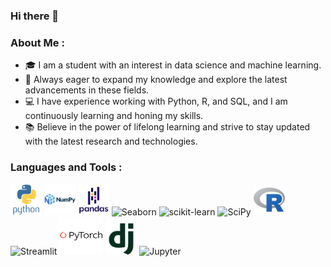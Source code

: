 ### Hi there 👋
### About Me :
- 🎓 I am a student with an interest in data science and machine learning.
- 🌱 Always eager to expand my knowledge and explore the latest advancements in these fields.
- 💻 I have experience working with Python, R, and SQL, and I am continuously learning and honing my skills.
- 📚 Believe in the power of lifelong learning and strive to stay updated with the latest research and technologies.

### Languages and Tools :
<div>
  <img src="https://github.com/devicons/devicon/blob/master/icons/python/python-original-wordmark.svg" title="Python" alt="Python" width="50" height="50"/>
  <img src="https://github.com/devicons/devicon/blob/master/icons/numpy/numpy-original-wordmark.svg" title="NumPy" alt="NumPy" width="50" height="50"/>
  <img src="https://github.com/devicons/devicon/blob/master/icons/pandas/pandas-original-wordmark.svg" title="Pandas" alt="Pandas" width="50" height="50"/>
  <img src="https://repository-images.githubusercontent.com/4704710/fd110d80-63d1-11eb-9ae4-de7c23c9dedc" title="Seaborn" alt="Seaborn" width="80" height="50"/>
  <img src="https://upload.wikimedia.org/wikipedia/commons/thumb/0/05/Scikit_learn_logo_small.svg/1200px-Scikit_learn_logo_small.svg.png" title="scikit-learn" alt="scikit-learn" width="70" height="50"/>
  <img src="https://www.fullstackpython.com/img/logos/scipy.png" title="SciPy" alt="SciPy" width="80" height="50"/>
  <img src="https://github.com/devicons/devicon/blob/master/icons/r/r-original.svg" title="R" alt="R" width="50" height="50"/>
  <img src="https://cdn.analyticsvidhya.com/wp-content/uploads/2021/06/39595st.jpeg" title="Streamlit" alt="Streamlit" width="80" height="50"/>
  <img src="https://github.com/devicons/devicon/blob/master/icons/pytorch/pytorch-original-wordmark.svg" title="PyTorch" alt="PyTorch" width="70" height="60"/>
  <img src="https://raw.githubusercontent.com/devicons/devicon/1119b9f84c0290e0f0b38982099a2bd027a48bf1/icons/django/django-plain.svg" title="Django" alt="Django" width="50" height="50"/>
  <img src="https://upload.wikimedia.org/wikipedia/commons/thumb/3/38/Jupyter_logo.svg/1200px-Jupyter_logo.svg.png" title="Jupyter" alt="Jupyter" width="60" height="60"/>
</div>

